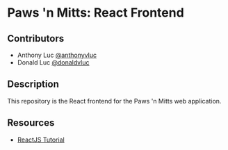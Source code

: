 # Paws 'n Mitts: React Frontend

## Contributors

* Anthony Luc [@anthonyvluc](https://github.com/anthonyvluc)
* Donald Luc [@donaldvluc](https://github.com/donaldvluc)

## Description

This repository is the React frontend for the Paws 'n Mitts web application.

## Resources

- [ReactJS Tutorial](https://reactjs.org/tutorial/tutorial.html)